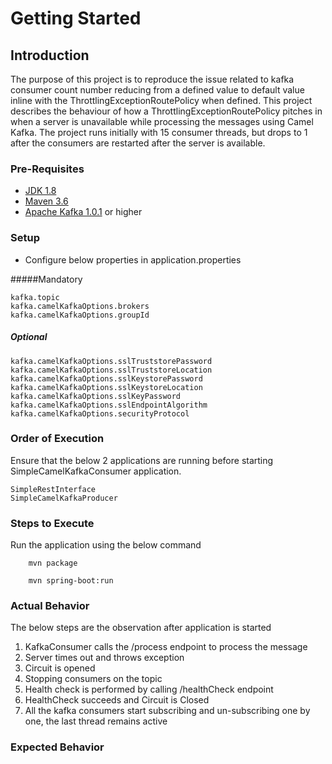 # Getting Started

## Introduction
The purpose of this project is to reproduce the issue related to kafka consumer count number reducing from a defined value to default value inline with the ThrottlingExceptionRoutePolicy when defined.
This project describes the behaviour of how a ThrottlingExceptionRoutePolicy pitches in when a server is unavailable while processing the messages using Camel Kafka.
The project runs initially with 15 consumer threads, but drops to 1 after the consumers are restarted after the server is available.

### Pre-Requisites
* [JDK 1.8](https://www.oracle.com/technetwork/java/javase/downloads/jdk8-downloads-2133151.html)
* [Maven 3.6](https://maven.apache.org/)
* [Apache Kafka 1.0.1](https://kafka.apache.org/downloads) or higher
 

### Setup
* Configure below properties in application.properties

#####Mandatory

	kafka.topic
	kafka.camelKafkaOptions.brokers
	kafka.camelKafkaOptions.groupId
	
##### Optional
	
	kafka.camelKafkaOptions.sslTruststorePassword
	kafka.camelKafkaOptions.sslTruststoreLocation
	kafka.camelKafkaOptions.sslKeystorePassword
	kafka.camelKafkaOptions.sslKeystoreLocation
	kafka.camelKafkaOptions.sslKeyPassword
	kafka.camelKafkaOptions.sslEndpointAlgorithm
	kafka.camelKafkaOptions.securityProtocol


### Order of Execution
Ensure that the below 2 applications are running before starting SimpleCamelKafkaConsumer application.

	SimpleRestInterface
	SimpleCamelKafkaProducer

### Steps to Execute
Run the application using the below command

		mvn package

		mvn spring-boot:run


### Actual Behavior
The below steps are the observation after application is started
1. KafkaConsumer calls the /process endpoint to process the message
2. Server times out and throws exception
3. Circuit is opened
4. Stopping consumers on the topic
5. Health check is performed by calling /healthCheck endpoint
6. HealthCheck succeeds and Circuit is Closed
7. All the kafka consumers start subscribing and un-subscribing one by one, the last thread remains active 

### Expected Behavior